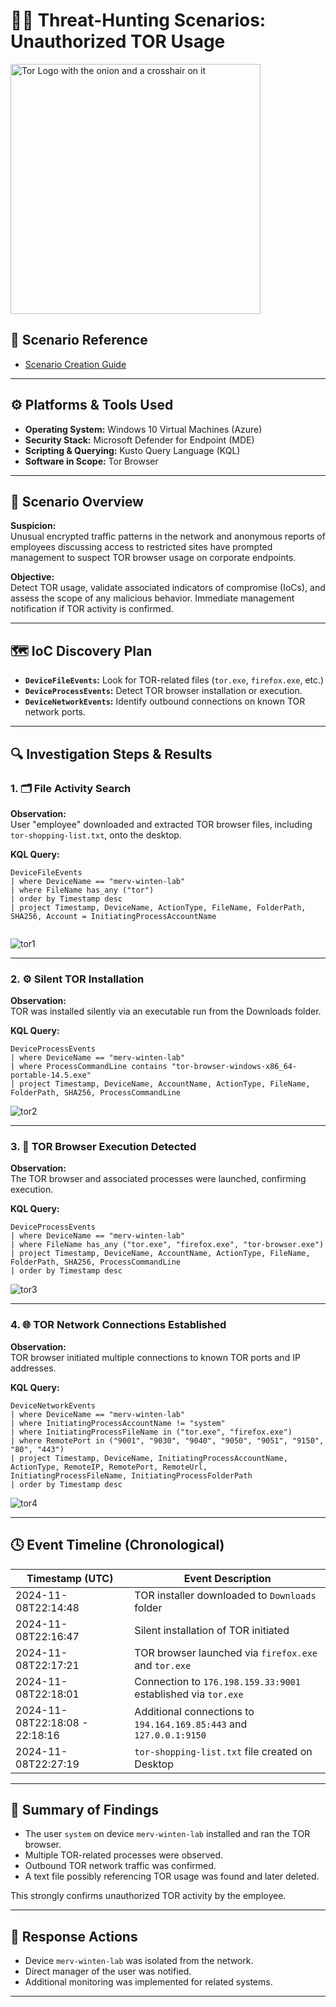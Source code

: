 # 🕵️‍♂️ Threat-Hunting Scenarios: Unauthorized TOR Usage
<img width="400" src="https://github.com/user-attachments/assets/44bac428-01bb-4fe9-9d85-96cba7698bee" alt="Tor Logo with the onion and a crosshair on it"/>

## 🔗 Scenario Reference
- [Scenario Creation Guide](https://github.com/mervintab/threat-hunting-scenarios/blob/main/threat-hunting-scenario-tor-event-creation.md)

---

## ⚙️ Platforms & Tools Used
- **Operating System:** Windows 10 Virtual Machines (Azure)
- **Security Stack:** Microsoft Defender for Endpoint (MDE)
- **Scripting & Querying:** Kusto Query Language (KQL)
- **Software in Scope:** Tor Browser

---

## 🧠 Scenario Overview

**Suspicion:**  
Unusual encrypted traffic patterns in the network and anonymous reports of employees discussing access to restricted sites have prompted management to suspect TOR browser usage on corporate endpoints.

**Objective:**  
Detect TOR usage, validate associated indicators of compromise (IoCs), and assess the scope of any malicious behavior. Immediate management notification if TOR activity is confirmed.

---

## 🗺️ IoC Discovery Plan

- **`DeviceFileEvents`:** Look for TOR-related files (`tor.exe`, `firefox.exe`, etc.)
- **`DeviceProcessEvents`:** Detect TOR browser installation or execution.
- **`DeviceNetworkEvents`:** Identify outbound connections on known TOR network ports.

---

## 🔍 Investigation Steps & Results

### 1. 🗂 File Activity Search

**Observation:**  
User "employee" downloaded and extracted TOR browser files, including `tor-shopping-list.txt`, onto the desktop.

**KQL Query:**
```kql
DeviceFileEvents
| where DeviceName == "merv-winten-lab"
| where FileName has_any ("tor")
| order by Timestamp desc
| project Timestamp, DeviceName, ActionType, FileName, FolderPath, SHA256, Account = InitiatingProcessAccountName


```
![tor1](https://github.com/user-attachments/assets/2a84964f-00b0-4310-94f8-a79018e693ea)

---

### 2. ⚙️ Silent TOR Installation

**Observation:**  
TOR was installed silently via an executable run from the Downloads folder.

**KQL Query:**
```kql
DeviceProcessEvents
| where DeviceName == "merv-winten-lab"
| where ProcessCommandLine contains "tor-browser-windows-x86_64-portable-14.5.exe"
| project Timestamp, DeviceName, AccountName, ActionType, FileName, FolderPath, SHA256, ProcessCommandLine
```
![tor2](https://github.com/user-attachments/assets/15c8064b-bf99-436f-8a7d-a64a5d6bec0f)

---

### 3. 🚀 TOR Browser Execution Detected

**Observation:**  
The TOR browser and associated processes were launched, confirming execution.

**KQL Query:**
```kql
DeviceProcessEvents
| where DeviceName == "merv-winten-lab"
| where FileName has_any ("tor.exe", "firefox.exe", "tor-browser.exe")
| project Timestamp, DeviceName, AccountName, ActionType, FileName, FolderPath, SHA256, ProcessCommandLine
| order by Timestamp desc
```
![tor3](https://github.com/user-attachments/assets/4ed8415b-dfb0-4cd0-826a-52c01980664e)

---

### 4. 🌐 TOR Network Connections Established

**Observation:**  
TOR browser initiated multiple connections to known TOR ports and IP addresses.

**KQL Query:**
```kql
DeviceNetworkEvents
| where DeviceName == "merv-winten-lab"
| where InitiatingProcessAccountName != "system"
| where InitiatingProcessFileName in ("tor.exe", "firefox.exe")
| where RemotePort in ("9001", "9030", "9040", "9050", "9051", "9150", "80", "443")
| project Timestamp, DeviceName, InitiatingProcessAccountName, ActionType, RemoteIP, RemotePort, RemoteUrl, InitiatingProcessFileName, InitiatingProcessFolderPath
| order by Timestamp desc
```
![tor4](https://github.com/user-attachments/assets/e2086484-2f62-46ef-80c5-15b4c8452e1a)

---

## 🕓 Event Timeline (Chronological)

| **Timestamp (UTC)**              | **Event Description**                                                 |
|----------------------------------|------------------------------------------------------------------------|
| 2024-11-08T22:14:48              | TOR installer downloaded to `Downloads` folder                        |
| 2024-11-08T22:16:47              | Silent installation of TOR initiated                                  |
| 2024-11-08T22:17:21              | TOR browser launched via `firefox.exe` and `tor.exe`                  |
| 2024-11-08T22:18:01              | Connection to `176.198.159.33:9001` established via `tor.exe`         |
| 2024-11-08T22:18:08 - 22:18:16   | Additional connections to `194.164.169.85:443` and `127.0.0.1:9150`   |
| 2024-11-08T22:27:19              | `tor-shopping-list.txt` file created on Desktop                       |

---

## 📌 Summary of Findings

- The user `system` on device `merv-winten-lab` installed and ran the TOR browser.
- Multiple TOR-related processes were observed.
- Outbound TOR network traffic was confirmed.
- A text file possibly referencing TOR usage was found and later deleted.

This strongly confirms unauthorized TOR activity by the employee.

---

## 🚨 Response Actions

- Device `merv-winten-lab` was isolated from the network.
- Direct manager of the user was notified.
- Additional monitoring was implemented for related systems.

---
